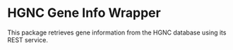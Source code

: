 # HGNC Gene Info Wrapper
This package retrieves gene information from the HGNC database using its REST service.
